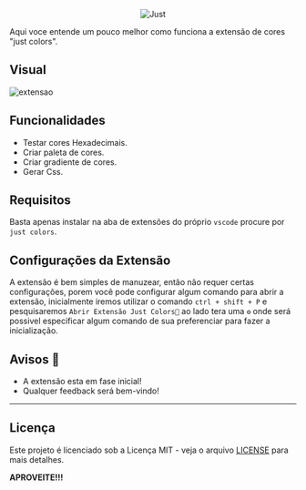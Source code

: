 
 <p align="center">
  <img src="https://github.com/GabrielMoreno0207/Extensao-vscode/assets/88280712/29ab1048-4f73-4776-bee6-df42561549bc" alt="Just">
</p>

Aqui voce entende um pouco melhor como funciona a extensão de cores "just colors".

## Visual
![extensao](https://github.com/GabrielMoreno0207/Extensao-vscode/assets/88280712/99265267-460b-4e10-b6f7-b0f04b1385eb)


## Funcionalidades

- Testar cores Hexadecimais.
- Criar paleta de cores.
- Criar gradiente de cores.
- Gerar Css.

## Requisitos

Basta apenas instalar na aba de extensões do próprio `vscode` procure por `just colors`.

## Configurações da Extensão

A extensão é bem simples de manuzear, então não requer certas configurações, porem você pode configurar algum comando para abrir a extensão, inicialmente iremos utilizar o comando `ctrl + shift + P` e pesquisaremos `Abrir Extensão Just Colors🎨` ao lado tera uma `⚙` onde será possivel especificar algum comando de sua preferenciar para fazer a inicialização.

## Avisos 📢

- A extensão esta em fase inicial!
- Qualquer feedback será bem-vindo!

---

## Licença

 Este projeto é licenciado sob a Licença MIT - veja o arquivo [LICENSE](LICENSE) para mais detalhes.

**APROVEITE!!!**
